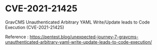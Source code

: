 # CVE-2021-21425
GravCMS Unauthenticated Arbitrary YAML Write/Update leads to Code Execution (CVE-2021-21425)


Reference : https://pentest.blog/unexpected-journey-7-gravcms-unauthenticated-arbitrary-yaml-write-update-leads-to-code-execution/
